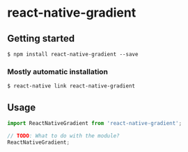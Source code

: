 # react-native-gradient

## Getting started

`$ npm install react-native-gradient --save`

### Mostly automatic installation

`$ react-native link react-native-gradient`

## Usage
```javascript
import ReactNativeGradient from 'react-native-gradient';

// TODO: What to do with the module?
ReactNativeGradient;
```

